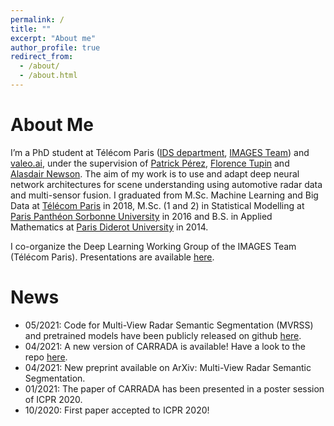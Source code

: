 ```yaml
---
permalink: /
title: ""
excerpt: "About me"
author_profile: true
redirect_from: 
  - /about/
  - /about.html
---
```


About Me
======

I’m a PhD student at Télécom Paris ([IDS department](https://www.telecom-paris.fr/en/the-school/teaching-research-departments/image-data-signal), [IMAGES Team](https://images.telecom-paristech.fr/)) and [valeo.ai](https://www.valeo.com/en/valeo-ai/), under the supervision of [Patrick Pérez](https://ptrckprz.github.io/), [Florence Tupin](https://perso.telecom-paristech.fr/tupin/) and [Alasdair Newson](https://sites.google.com/site/alasdairnewson/). The aim of my work is to use and adapt deep neural network architectures for scene understanding using automotive radar data and multi-sensor fusion.
I graduated from M.Sc. Machine Learning and Big Data at [Télécom Paris](https://www.telecom-paris.fr/) in 2018, M.Sc. (1 and 2) in Statistical Modelling at [Paris Panthéon Sorbonne University](https://www.pantheonsorbonne.fr/) in 2016 and B.S. in Applied Mathematics at [Paris Diderot University](https://formations.univ-paris-diderot.fr/fr/index.html) in 2014.

I co-organize the Deep Learning Working Group of the IMAGES Team (Télécom Paris). Presentations are available [here](https://dlwgtelecomparis.github.io/).


News
======
- 05/2021: Code for Multi-View Radar Semantic Segmentation (MVRSS) and pretrained models have been publicly released on github [here](https://github.com/valeoai/MVRSS).
- 04/2021: A new version of CARRADA is available! Have a look to the repo [here](https://github.com/valeoai/carrada_dataset).
- 04/2021: New preprint available on ArXiv: Multi-View Radar Semantic Segmentation.
- 01/2021: The paper of CARRADA has been presented in a poster session of ICPR 2020.
- 10/2020: First paper accepted to ICPR 2020!


